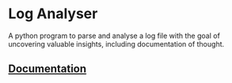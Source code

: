 # Log Analyser

A python program to parse and analyse a log file with the goal of uncovering valuable insights, including documentation of thought.

## [Documentation](./thoughts/THOUGHTS.md)
